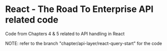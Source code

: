 # React - The Road To Enterprise API related code

Code from Chapters 4 & 5 related to API handling in React

NOTE: refer to the branch "chapter/api-layer/react-query-start" for the code
